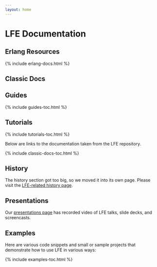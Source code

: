 ```yaml
---
layout: home
---
```


# LFE Documentation


<a name="Resources"></a>
## Erlang Resources

{% include erlang-docs.html %}


<a name="Classic-Docs"></a>
## Classic Docs


<a name="Guides"></a>
## Guides

{% include guides-toc.html %}


<a name="Tutorials"></a>
## Tutorials

{% include tutorials-toc.html %}


Below are links to the documentation taken from the LFE repository.

{% include classic-docs-toc.html %}


<a name="History"></a>
## History

The history section got too big, so we moved it into its own page. Please visit
the <a href="/history.html">LFE-related history page</a>.


<a name="LFE-Presentations"></a>
## Presentations

Our <a href="/presentations.html">presentations page</a> has recorded video of
LFE talks, slide decks, and screencasts.


<a name="Examples"></a>
## Examples

Here are various code snippets and small or sample projects that demonstrate
how to use LFE in various ways:

{% include examples-toc.html %}

